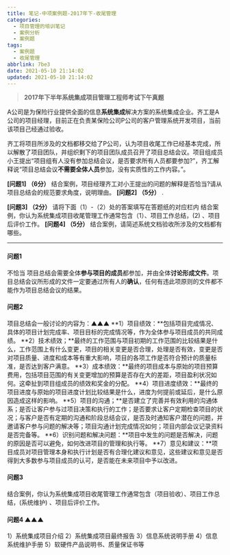 ```yaml
---
title: 笔记-中项案例题-2017年下-收尾管理
categories:
  - 项目管理的培训笔记
  - 案例分析
  - 案例题
tags:
  - 案例题
  - 收尾管理
abbrlink: 7be3
date: 2021-05-10 21:14:02
updated: 2021-05-10 21:14:02
---
```


> **2017年下半年系统集成项目管理工程师考试下午真题**

A公司是为保险行业提供全面的信息**系统集成**解决方案的系统集成企业。齐工是A公司的项目经理，目前正在负责某保险公司P公司的客户管理系统开发项目，当前该项目己经通过验收。

齐工将项目所涉及的文档都移交给了P公司，认为项目收尾工作已经基本完成，所以解散了项目团队，并组织剩下的项目团队成员召开了项目总结会议。项目组成员小王提出“项目组有人没有参加总结会议，是否要求所有人员都要参加?”，齐工解释说“项目总结会议**不需要全体人员**参加，没有实质性的工作内容。”。

**[问题1] （6分）**
结合案例，项目经理齐工对小王提出的问题的解释是否恰当?请从项目总结会的规范要求角度，说明理由。
**[问题2] （5分）**
.


**[问题3] （2分）**
请将下面（1）-（2）处的答案填写在答题纸的对应栏内
结合案例，你认为系统集成项目收尾管理工作通常包含（1）、项目工作总结，(2) 、项目后评价工作。
**[问题4] （5分）**
结合案例，请简述系统文档验收所涉及的文档都有哪些。

<!-- more -->

---

#### 问题1

不恰当
项目总结会需要全体**参与项目的成员**都参加，并由全体**讨论形成文件**。项目总结会议所形成的文件一定要通过所有人的**确认**，任何有违此项原则的文件都不能作为项目总结会议的结果。

#### 问题2

项目总结会一般讨论的内容为：▲▲▲
**1）项目绩效：**包括项目完成情况、具体的项目计划完成率、项目目标的完成情况等，作为全体参与项目成员的共同成绩。
**2）技术绩效；**最终的工作范围与项目初期的工作范围的比较结果是什么，工作范围上有什么变更，项目的相关变更是否合理，处理是否有效，变更是否对项目质量、进度和成本等有重大影响，项目的各项工作是否符合预计的质量标准，是否达到客户满意。
**3）成本绩效：**最终的项目成本与原始的项目预算费用，包括项目范围的有关变更增加的预算是否存在大的差距，项目盈利状况如何。这牵扯到项目组成员的绩效和奖金的分配。
**4）项目进度绩效：**最终的项目进度与原始的项目进度计划比较结果是什么，进度为何提前或延后，是什么原因造成这样的影响。
**5）项目的沟通；**是否建立了完善并有效利用的沟通体系；是否让客户参与过项目决策和执行的工作；是否要求让客户定期检查项目的状况；与客户是否有定期的沟通和阶段总结会议，是否及时通知客户潜在的问题，并邀请客户参与问题的解决等；项目沟通计划完成情况如何；项目内部会议记录资料是否完备等。
**6）识别问题和解决问题：**项目中发生的问题是否解决，问题的原因是否可以避免，如何改进项目的管理和执行等。
**7）意见和建议：**项目成员对项目管理本身和执行计划是否有合理化建议和意见，这些建议和意见是否得到大多数参与项目成员的认可，是否能在未来项目中予以改进。

#### 问题3

结合案例，你认为系统集成项目收尾管理工作通常包含（项目验收）、项目工作总结，(系统维护) 、项目后评价工作。

#### 问题4 ▲▲▲

1）系统集成项目介绍
2）系统集成项目最终报告
3）信息系统说明手册
4）信息系统维护手册
5）软硬件产品说明书、质量保证书等
